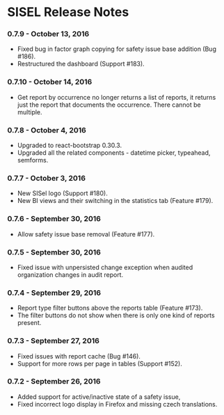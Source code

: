 # SISEL Release Notes

### 0.7.9 - October 13, 2016
- Fixed bug in factor graph copying for safety issue base addition (Bug #186).
- Restructured the dashboard (Support #183).

### 0.7.10 - October 14, 2016
- Get report by occurrence no longer returns a list of reports, it returns just the report that
documents the occurrence. There cannot be multiple.

### 0.7.8 - October 4, 2016
- Upgraded to react-bootstrap 0.30.3.
- Upgraded all the related components - datetime picker, typeahead, semforms.

### 0.7.7 - October 3, 2016
- New SISel logo (Support #180).
- New BI views and their switching in the statistics tab (Feature #179).

### 0.7.6 - September 30, 2016
- Allow safety issue base removal (Feature #177).

### 0.7.5 - September 30, 2016
- Fixed issue with unpersisted change exception when audited organization changes in audit report.

### 0.7.4 - September 29, 2016
- Report type filter buttons above the reports table (Feature #173).
- The filter buttons do not show when there is only one kind of reports present.

### 0.7.3 - September 27, 2016
- Fixed issues with report cache (Bug #146).
- Support for more rows per page in tables (Support #152).

### 0.7.2 - September 26, 2016
- Added support for active/inactive state of a safety issue,
- Fixed incorrect logo display in Firefox and missing czech translations.
